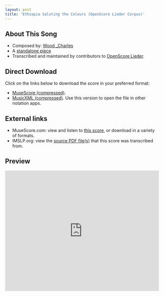 ```yaml
---
layout: post
title: 'Ethiopia Saluting the Colours (OpenScore Lieder Corpus)'
---
```


## About This Song

- Composed by: [Wood,_Charles](https://fourscoreandmore.org/openscore/lieder/Wood,_Charles)
- A [standalone piece](https://fourscoreandmore.org/openscore/lieder/Wood,_Charles/_)
- Transcribed and maintained by contributors to [OpenScore Lieder].

[OpenScore Lieder]: https://musescore.com/openscore-lieder-corpus

## Direct Download

Click on the links below to download the score in your preferred format:
- [MuseScore (compressed)](https://github.com/openscore/lieder/blob/main/scores/Wood,_Charles/_/Ethiopia_Saluting_the_Colours/lc6568070.mscz?raw=true).
- [MusicXML (compressed)](https://github.com/openscore/lieder/blob/main/scores/Wood,_Charles/_/Ethiopia_Saluting_the_Colours/lc6568070.mxl?raw=true). Use this version to open the file in other notation apps.

## External links

- MuseScore.com: view and listen to [this score][MuseScore], or download in a variety of formats.
- IMSLP.org: view the [source PDF file(s)][IMSLP] that this score was transcribed from.

[MuseScore]: https://musescore.com/score/6568070
[IMSLP]: https://imslp.org/wiki/Special:ReverseLookup/669434

## Preview

<iframe width="100%" height="394" src="https://musescore.com/openscore-lieder-corpus/scores/6568070/embed" frameborder="0" allowfullscreen allow="autoplay; fullscreen"></iframe>
